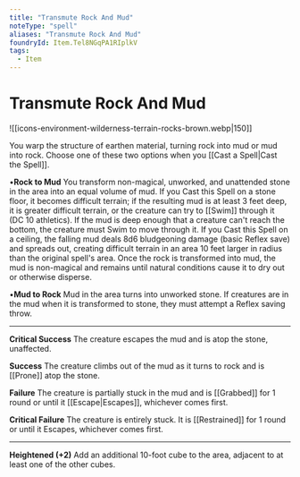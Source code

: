 ```yaml
---
title: "Transmute Rock And Mud"
noteType: "spell"
aliases: "Transmute Rock And Mud"
foundryId: Item.Tel8NGqPA1RIplkV
tags:
  - Item
---
```


# Transmute Rock And Mud
![[icons-environment-wilderness-terrain-rocks-brown.webp|150]]

You warp the structure of earthen material, turning rock into mud or mud into rock. Choose one of these two options when you [[Cast a Spell|Cast the Spell]].

•**Rock to Mud** You transform non-magical, unworked, and unattended stone in the area into an equal volume of mud. If you Cast this Spell on a stone floor, it becomes difficult terrain; if the resulting mud is at least 3 feet deep, it is greater difficult terrain, or the creature can try to [[Swim]] through it (DC 10 athletics). If the mud is deep enough that a creature can't reach the bottom, the creature must Swim to move through it. If you Cast this Spell on a ceiling, the falling mud deals 8d6 bludgeoning damage (basic Reflex save) and spreads out, creating difficult terrain in an area 10 feet larger in radius than the original spell's area. Once the rock is transformed into mud, the mud is non-magical and remains until natural conditions cause it to dry out or otherwise disperse.

•**Mud to Rock** Mud in the area turns into unworked stone. If creatures are in the mud when it is transformed to stone, they must attempt a Reflex saving throw.

* * *

**Critical Success** The creature escapes the mud and is atop the stone, unaffected.

**Success** The creature climbs out of the mud as it turns to rock and is [[Prone]] atop the stone.

**Failure** The creature is partially stuck in the mud and is [[Grabbed]] for 1 round or until it [[Escape|Escapes]], whichever comes first.

**Critical Failure** The creature is entirely stuck. It is [[Restrained]] for 1 round or until it Escapes, whichever comes first.

* * *

**Heightened (+2)** Add an additional 10-foot cube to the area, adjacent to at least one of the other cubes.
